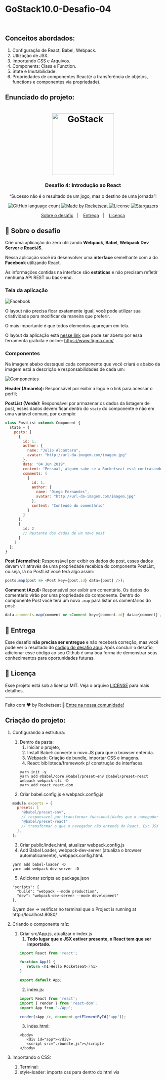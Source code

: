 <h1>GoStack10.0-Desafio-04</h1>
</br>
<h2>Conceitos abordados:</h2>

1. Configuração de React, Babel, Webpack.
2. Utlização de JSX.
3. Importando CSS e Arquivos.
4. Components: Class e Function.
5. State e Imutabilidade.
6. Propriedades de componentes React(e a transferência de objetos, functions e componentes via propriedade).

<h2>Enunciado do projeto:</h2>

<h1 align="center">
    <img alt="GoStack" src="https://rocketseat-cdn.s3-sa-east-1.amazonaws.com/bootcamp-header.png" width="200px" />
</h1>

<h3 align="center">
  Desafio 4: Introdução ao React
</h3>

<p align="center">“Sucesso não é o resultado de um jogo, mas o destino de uma jornada”!</blockquote>

<p align="center">
  <img alt="GitHub language count" src="https://img.shields.io/github/languages/count/rocketseat/bootcamp-gostack-desafio-04?color=%2304D361">

  <a href="https://rocketseat.com.br">
    <img alt="Made by Rocketseat" src="https://img.shields.io/badge/made%20by-Rocketseat-%2304D361">
  </a>

  <img alt="License" src="https://img.shields.io/badge/license-MIT-%2304D361">

  <a href="https://github.com/Rocketseat/bootcamp-gostack-desafio-04/stargazers">
    <img alt="Stargazers" src="https://img.shields.io/github/stars/rocketseat/bootcamp-gostack-desafio-04?style=social">
  </a>
</p>

<p align="center">
  <a href="#rocket-sobre-o-desafio">Sobre o desafio</a>&nbsp;&nbsp;&nbsp;|&nbsp;&nbsp;&nbsp;
  <a href="#-entrega">Entrega</a>&nbsp;&nbsp;&nbsp;|&nbsp;&nbsp;&nbsp;
  <a href="#memo-licença">Licença</a>
</p>

## :rocket: Sobre o desafio

Crie uma aplicação do zero utilizando **Webpack, Babel, Webpack Dev Server e ReactJS**.

Nessa aplicação você irá desenvolver uma **interface** semelhante com a do **Facebook** utilizando React.

As informações contidas na interface são **estáticas** e não precisam refletir nenhuma API REST ou back-end.

### Tela da aplicação

![Facebook](https://github.com/MaisDennis/GoStack10.0-Desafio-04/blob/master/src/assets/facebook.png)

O layout não precisa ficar exatamente igual, você pode utilizar sua criatividade para modificar da maneira que preferir.

O mais importante é que todos elementos apareçam em tela.

O layout da aplicação está [nesse link](.github/layout.sketch) que pode ser aberto por essa ferramenta gratuita e online: https://www.figma.com/

### Componentes

Na imagem abaixo destaquei cada componente que você criará e abaixo da imagem está a descrição e responsabilidades de cada um:

![Componentes](https://github.com/MaisDennis/GoStack10.0-Desafio-04/blob/master/src/assets/components.png)

**Header (Amarelo):** Responsável por exibir a logo e o link para acessar o perfil;

**PostList (Verde):** Responsável por armazenar os dados da listagem de post, esses dados devem ficar dentro do `state` do componente e não em uma variável comum, por exemplo:

```js
class PostList extends Component {
  state = {
    posts: [
      {
        id: 1,
        author: {
          name: "Julio Alcantara",
          avatar: "http://url-da-imagem.com/imagem.jpg"
        },
        date: "04 Jun 2019",
        content: "Pessoal, alguém sabe se a Rocketseat está contratando?",
        comments: [
          {
            id: 1,
            author: {
              name: "Diego Fernandes",
              avatar: "http://url-da-imagem.com/imagem.jpg"
            },
            content: "Conteúdo do comentário"
          }
        ]
      },
      {
        id: 2
        // Restante dos dados de um novo post
      }
    ]
  };
}
```

**Post (Vermelho):** Responsável por exibir os dados do post, esses dados devem vir através de uma propriedade recebida do componente PostList, ou seja, lá no PostList você terá algo assim:

```js
posts.map(post => <Post key={post.id} data={post} />);
```

**Comment (Azul):** Responsável por exibir um comentário. Os dados do comentário virão por uma propriedade do componente. Dentro do componente Post você terá um novo `.map` para listar os comentários do post:

```js
data.comments.map(comment => <Comment key={comment.id} data={comment} />);
```

## 📅 Entrega

Esse desafio **não precisa ser entregue** e não receberá correção, mas você pode ver o resultado do [código do desafio aqui](https://github.com/Rocketseat/bootcamp-gostack-desafio-04). Após concluir o desafio, adicionar esse código ao seu Github é uma boa forma de demonstrar seus conhecimentos para oportunidades futuras.

## :memo: Licença

Esse projeto está sob a licença MIT. Veja o arquivo [LICENSE](LICENSE.md) para mais detalhes.

---

Feito com ♥ by Rocketseat :wave: [Entre na nossa comunidade!](https://discordapp.com/invite/gCRAFhc)

<h2>Criação do projeto:</h2>

1. Configurando a estrutura:
   1. Dentro da pasta: 
      1. Iniciar o projeto, 
      2. Install Babel: converte o novo JS para que o browser entenda. 
      3. Webpack: Criação de bundle, importar CSS e imagens.
      4. React: biblioteca/framework p/ construção de interfaces.
      ```
      yarn init -y
      yarn add @babel/core @babel/preset-env @babel/preset-react webpack webpack-cli -D
      yarn add react react-dom
      ```
    2. Criar babel.config.js e webpack.config.js
    ```Javascript
    module.exports = {
      presets: [
        "@babel/preset-env", 
        // responsavel por transformar funcionalidades que o navegador não entende. Ex: import/export, Arrow Functions, Classes
        "@babel/preset-react" 
        // transformar o que o navegador não entende do React. Ex: JSX
      ],
    };
    ```
    3. Criar public/index.html, atualizar webpack.config.js
    4. Add Babel Loader, webpack-dev-server (atualiza o browser automaticamente), webpack.config.html.
    ```
    yarn add babel-loader -D
    yarn add webpack-dev-server -D
    ```
    5. Adicionar scripts ao package.json
    ```
    "scripts": {
      "build": "webpack --mode production",
      "dev": "webpack-dev-server --mode development"
    },
    ```
    6.yarn dev -> verificar no terminal que o Project is running at http://localhost:8080/
    
2. Criando o componente raíz:
   1. Criar src/App.js, atualizar o index.js
      1. **Todo lugar que o JSX estiver presente, o React tem que ser importado.**
      ```Javascript
      import React from 'react';

      function App() {
         return <h1>Hello Rocketseat</h1>
      }

      export default App;
      ```
      2. index.js:
      ```Javascript
      import React from 'react';
      import { render } from 'react-dom';
      import App from './App';

      render(<App />, document.getElementById('app'));
      ```
      3. index.html:
      ```
      <body>
         <div id="app"></div>
         <script src="./bundle.js"></script>
      </body>
      ```
3. Importando o CSS:
   1. Terminal: 
     1. style-loader: importa css para dentro do html via <style>, 
     2. css-loader: importa outros arquivos para dentro do .css e que o webpack entenda.
     ```
     yarn add style-loader css-loader -D
     ```
     3. Add rule no webpack.config.js
     4. Criar src/App.css e importar ao App.js, yarn dev.
   
4. Importando imagens:
   1. Instalar File Loader
      ```
      yarn add file-loader -D
      ```
   2. Add rule no webpack.config.js
   3. Criar src/assets e salvar uma foto, importar ao App.js

5. Class components:  
   1. Deletar a imagem.
   2. Criar src/components/Postlist.js, criar class (component)
   ```Javascript
   import React, { Component } from 'react';

   class PostList extends Component {
      render() {
          return ()
      }
   }
   
   export default PostList;
   ```
   3. App.js
      1. import PostList from './components/PostList';
      2. return <PostList />
   4. install class properties (para que Babel entenda "state = "
      ```
      yarn add @babel/plugin-proposal-class-properties -D
      ```
   5. babel.config.js
      ```
      plugins: [ '@babel/plugin-proposal-class-properties' ]
      ```
      
6.  Estado e Imutibilidade
    1. Vide components/PostList.js,
    2. Components:
       1. Posts: PostItem.js
       2. Header: Header.js
       3. Styles: App.css
